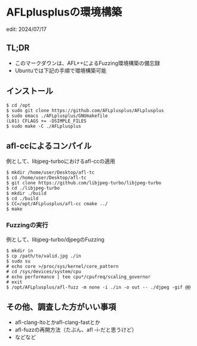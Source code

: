 # AFLplusplusの環境構築
edit: 2024/07/17

## TL;DR
- このマークダウンは、AFL++によるFuzzing環境構築の備忘録
- Ubuntuでは下記の手順で環境構築可能

## インストール
```
$ cd /opt
$ sudo git clone https://github.com/AFLplusplus/AFLplusplus
$ sudo emacs ./AFLplusplus/GNUmakefile
(L01) CFLAGS += -DSIMPLE_FILES
$ sudo make -C ./AFLplusplus
```

## afl-ccによるコンパイル
例として、libjpeg-turboにおけるafl-ccの適用
```
$ mkdir /home/user/Desktop/afl-tc
$ cd /home/user/Desktop/afl-tc
$ git clone https://github.com/libjpeg-turbo/libjpeg-turbo
$ cd ./libjpeg-turbo
$ mkdir ./build
$ cd ./build
$ CC=/opt/AFLplusplus/afl-cc cmake ../
$ make
```

### Fuzzingの実行
例として、libjpeg-turbo/djpegのFuzzing
```
$ mkdir in
$ cp /path/to/valid.jpg ./in
$ sudo su
# echo core >/proc/sys/kernel/core_pattern
# cd /sys/devices/system/cpu
# echo performance | tee cpu*/cpufreq/scaling_governor
# exit
$ /opt/AFLplusplus/afl-fuzz -m none -i ./in -o out -- ./djpeg -gif @@
```

## その他、調査した方がいい事項
- afl-clang-ltoとかafl-clang-fastとか
- afl-fuzzの再開方法（たぶん、afl -i-だと思うけど）
- などなど
